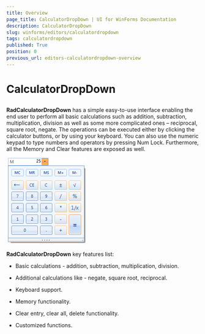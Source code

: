 ```yaml
---
title: Overview
page_title: CalculatorDropDown | UI for WinForms Documentation
description: CalculatorDropDown
slug: winforms/editors/calculatordropdown
tags: calculatordropdown
published: True
position: 0
previous_url: editors-calculatordropdown-overview
---
```


# CalculatorDropDown
 
## 

__RadCalculatorDropDown__ has a simple easy-to-use interface enabling the end user to perform all basic calculations such as addition, subtraction, multiplication, division as well as some more complicated ones – reciprocal, square root, negate. The operations can be executed either by clicking the calculator buttons, or by using your keyboard. You can also use the numeric keypad to type numbers and operators by pressing Num Lock. Furthermore, all the Memory and Clear features are exposed as well.

![editors-calculator-overview 001](images/editors-calculator-overview001.png)

__RadCalculatorDropDown__ key features list:

* Basic calculations - addition, subtraction, multiplication, division.
            

* Additional calculations like - negate, square root, reciprocal.
            

* Keyboard support.
            

* Memory functionality.
            

* Clear entry, clear all, delete functionality.
            

* Customized functions.
            
